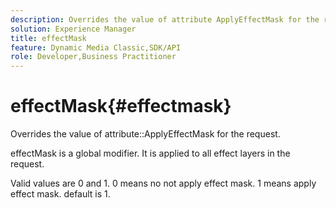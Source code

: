 ```yaml
---
description: Overrides the value of attribute ApplyEffectMask for the request.
solution: Experience Manager
title: effectMask
feature: Dynamic Media Classic,SDK/API
role: Developer,Business Practitioner
---
```


# effectMask{#effectmask}

Overrides the value of attribute::ApplyEffectMask for the request.

effectMask is a global modifier. It is applied to all effect layers in the request.

Valid values are 0 and 1. 0 means no not apply effect mask. 1 means apply effect mask. default is 1. 
